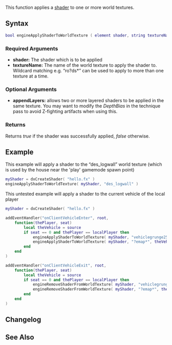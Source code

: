 This function applies a [shader](/docs/shader.md "wikilink") to one or more world textures.

Syntax
------

``` lua
bool engineApplyShaderToWorldTexture ( element shader, string textureName [, element targetElement = nil, bool appendLayers = true ] )
```

### Required Arguments

-   **shader:** The shader which is to be applied
-   **textureName:** The name of the world texture to apply the shader to. Wildcard matching e.g. “ro?ds\*” can be used to apply to more than one texture at a time.

### Optional Arguments

-   **appendLayers:** allows two or more layered shaders to be applied in the same texture. You may want to modify the *DepthBias* in the technique pass to avoid Z-fighting artifacts when using this.

### Returns

Returns *true* if the shader was successfully applied, *false* otherwise.

Example
-------

This example will apply a shader to the “des\_logwall” world texture (which is used by the house near the 'play' gamemode spawn point)

``` lua
myShader = dxCreateShader( "hello.fx" )
engineApplyShaderToWorldTexture( myShader, "des_logwall" )
```

This untested example will apply a shader to the current vehicle of the local player

``` lua
myShader = dxCreateShader( "hello.fx" )

addEventHandler("onClientVehicleEnter", root,
    function(thePlayer, seat)
        local theVehicle = source
        if seat == 0 and thePlayer == localPlayer then
            engineApplyShaderToWorldTexture( myShader, "vehiclegrunge256", theVehicle )
            engineApplyShaderToWorldTexture( myShader, "?emap*", theVehicle )
        end
    end
)

addEventHandler("onClientVehicleExit", root,
    function(thePlayer, seat)
        local theVehicle = source
        if seat == 0 and thePlayer == localPlayer then
            engineRemoveShaderFromWorldTexture( myShader, "vehiclegrunge256", theVehicle )
            engineRemoveShaderFromWorldTexture( myShader, "?emap*", theVehicle )
        end
    end
)
```

Changelog
---------

See Also
--------

